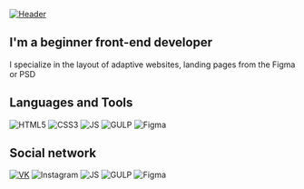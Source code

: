 [![Header](https://pbs.twimg.com/profile_banners/1348771274647085062/1610407322/1500x500)](https://vk.com/zosik_667)

## I'm a beginner front-end developer
I specialize in the layout of adaptive websites, landing pages from the Figma or PSD

## Languages and Tools

![HTML5](https://img.shields.io/badge/-HTML-gray?style=for-the-badge&logo=HTML5&logoColor=red)
![CSS3](https://img.shields.io/badge/-CSS-gray?style=for-the-badge&logo=CSS3&logoColor=blue)
![JS](https://img.shields.io/badge/-JavaScript-gray?style=for-the-badge&logo=CSS3&logoColor=yellow)
![GULP](https://img.shields.io/badge/-GULP-gray?style=for-the-badge&logo=GULP&logoColor=red)
![Figma](https://img.shields.io/badge/-Figma-gray?style=for-the-badge&logo=Figma&logoColor=orange)

## Social network

[![VK](https://img.shields.io/badge/-VK-gray?style=for-the-badge&logo=HTML5&logoColor=blue)](https://vk.com/zosik_667)
![Instagram](https://img.shields.io/badge/-Instagram-gray?style=for-the-badge&logo=Instagram&logoColor=pink)
![JS](https://img.shields.io/badge/-JavaScript-gray?style=for-the-badge&logo=CSS3&logoColor=yellow)
![GULP](https://img.shields.io/badge/-GULP-gray?style=for-the-badge&logo=GULP&logoColor=red)
![Figma](https://img.shields.io/badge/-Figma-gray?style=for-the-badge&logo=Figma&logoColor=orange)
